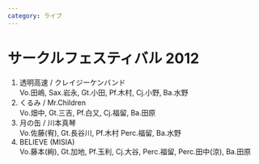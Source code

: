 ```yaml
---
category: ライブ
---
```

# サークルフェスティバル 2012

<ol class="live">
	<li>透明高速 / クレイジーケンバンド<br />Vo.田嶋, Sax.岩永, Gt.小田, Pf.木村, Cj.小野, Ba.水野</li>
	<li>くるみ / Mr.Children<br />Vo.畑中, Gt.三吉, Pf.白又, Cj.福留, Ba.田原</li>
	<li>月の缶 / 川本真琴<br />Vo.佐藤(宥), Gt.長谷川, Pf.木村 Perc.福留, Ba.水野</li>
	<li>BELIEVE (MISIA)<br />Vo.藤本(絢), Gt.加地, Pf.玉利, Cj.大谷, Perc.福留, Perc.田中(涼), Ba.田原</li>
</ol>